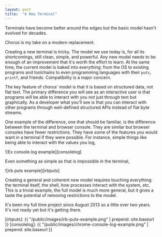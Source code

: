 ```yaml
---
layout: post
title:  "A New Terminal"
---
```


<!--
Objective: this project is exciting, worth watching. There is a credible vision.

Don't belabor terminals being out of date, we know.

Give a sense of the vision: examples of concrete improvements plus the sense that those are examples of a coherent underlying model.
-->

Terminals have become better around the edges but the basic model hasn't evolved for decades.

Chorus is my take on a modern replacement.

<!--more-->

Creating a new terminal is tricky. The model we use today is, for all its shortcomings, still clean, simple, and powerful. Any new model needs to be enough of an improvement that it's worth the effort to learn. At the same time, the current model is baked into everything: from the OS to existing programs and toolchains to even programming languages with their `puts`, `printf`, and friends. Compatibility is a major concern.

The key feature of chorus' model is that it is based on structured data, not flat text. The primary difference you will see as an interactive user is that programs will be able to interact with you not just through text but graphically. As a developer what you'll see is that you can interact with other programs through well-defined structured APIs instead of flat byte streams. 

One example of the difference, one that should be familiar, is the difference between the terminal and browser console. They are similar but browser consoles have fewer restrictions. They have some of the features you would want in a terminal if they were possible. For instance, simple things like being able to interact with the values you log,

![Ex console.log example][consolelog]

Even something as simple as that is impossible in the terminal,

![irb puts example][irbputs]

Creating a general and coherent new model requires touching everything: the terminal itself, the shell, how processes interact with the system, etc. This is a trivial example, the full model is much more general, but it gives a taste the potential of removing restrictions to the model.

It's been my full time project since August 2013 so a little over two years. It's not ready yet but it's getting there.

[irbputs]: {{ "/public/images/irb-puts-example.png" | prepend: site.baseurl }}
[consolelog]: {{ "/public/images/chrome-console-log-example.png" | prepend: site.baseurl }}
